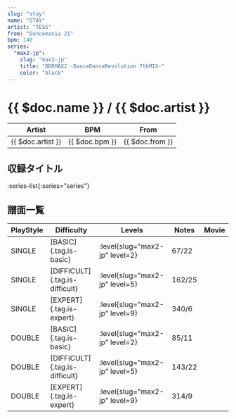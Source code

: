 ```yaml
---
slug: "stay"
name: "STAY"
artist: "TESS"
from: "Dancemania 21"
bpm: 140
series:
  "max2-jp":
    slug: "max2-jp"
    title: "DDRMAX2 -DanceDanceRevolution 7thMIX-"
    color: "black"
---
```


# {{ $doc.name }} / {{ $doc.artist }}

|Artist|BPM|From|
|------|---|----|
|{{ $doc.artist }}|{{ $doc.bpm }}|{{ $doc.from }}|

## 収録タイトル

:series-list{:series="series"}

## 譜面一覧

|PlayStyle|Difficulty|Levels|Notes|Movie|
|---------|----------|------|-----|-----|
|SINGLE|[BASIC]{.tag.is-basic}|:level{slug="max2-jp" level=2}|67/22||
|SINGLE|[DIFFICULT]{.tag.is-difficult}|:level{slug="max2-jp" level=5}|162/25||
|SINGLE|[EXPERT]{.tag.is-expert}|:level{slug="max2-jp" level=9}|340/6||
|DOUBLE|[BASIC]{.tag.is-basic}|:level{slug="max2-jp" level=2}|85/11||
|DOUBLE|[DIFFICULT]{.tag.is-difficult}|:level{slug="max2-jp" level=5}|143/22||
|DOUBLE|[EXPERT]{.tag.is-expert}|:level{slug="max2-jp" level=9}|314/9||
